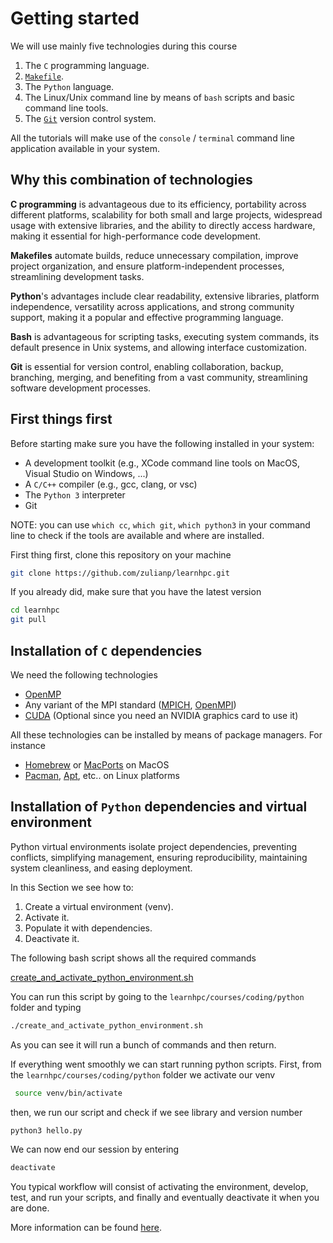# Getting started

We will use mainly five technologies during this course

1. The `C` programming language.
2. [`Makefile`](https://www.cs.colby.edu/maxwell/courses/tutorials/maketutor/).
3. The `Python` language.
4. The Linux/Unix command line by means of `bash` scripts and basic command line tools.
5. The [`Git`](https://git-scm.com/) version control system.

All the tutorials will make use of the `console` / `terminal` command line application available in your system.


## Why this combination of technologies

**C programming** is advantageous due to its efficiency, portability across different platforms, scalability for both small and large projects, widespread usage with extensive libraries, and the ability to directly access hardware, making it essential for high-performance code development.

**Makefiles** automate builds, reduce unnecessary compilation, improve project organization, and ensure platform-independent processes, streamlining development tasks.

**Python**'s advantages include clear readability, extensive libraries, platform independence, versatility across applications, and strong community support, making it a popular and effective programming language.

**Bash** is advantageous for scripting tasks, executing system commands, its default presence in Unix systems, and allowing interface customization.

**Git** is essential for version control, enabling collaboration, backup, branching, merging, and benefiting from a vast community, streamlining software development processes.


## First things first

Before starting make sure you have the following installed in your system:

- A development toolkit (e.g., XCode command line tools on MacOS, Visual Studio on Windows, ...)
- A `C/C++` compiler (e.g., gcc, clang, or vsc)
- The `Python 3` interpreter
- Git

NOTE: you can use `which cc`, `which git`, `which python3` in your command line to check if the tools are available and where are installed.

First thing first, clone this repository on your machine

```bash
git clone https://github.com/zulianp/learnhpc.git
```

If you already did, make sure that you have the latest version 

```bash
cd learnhpc
git pull
```

## Installation of `C` dependencies

We need the following technologies

- [OpenMP](https://www.openmp.org/)
- Any variant of the MPI standard ([MPICH](https://www.mpich.org/), [OpenMPI](https://www.open-mpi.org/))
- [CUDA](https://developer.nvidia.com/cuda-downloads) (Optional since you need an NVIDIA graphics card to use it)

All these technologies can be installed by means of package managers.
For instance 

- [Homebrew](https://brew.sh/) or [MacPorts](https://www.macports.org/) on MacOS
- [Pacman](https://wiki.archlinux.org/title/pacman), [Apt](https://linux.die.net/man/8/apt-get), etc.. on Linux platforms




## Installation of `Python` dependencies and virtual environment

Python virtual environments isolate project dependencies, preventing conflicts, simplifying management, ensuring reproducibility, maintaining system cleanliness, and easing deployment.

In this Section we see how to:

1. Create a virtual environment (venv).
2. Activate it.
3. Populate it with dependencies.
4. Deactivate it.

The following bash script shows all the required commands

[create_and_activate_python_environment.sh](https://github.com/zulianp/learnhpc/blob/a8670c99489035695e031d5de04b169d4a3e692c/courses/coding/python/create_and_activate_python_environment.sh#L1-L23)

You can run this script by going to the `learnhpc/courses/coding/python` folder and typing 

```bash
./create_and_activate_python_environment.sh
``` 

As you can see it will run a bunch of commands and then return. 

If everything went smoothly we can start running python scripts. First, from the `learnhpc/courses/coding/python` folder we activate our venv

```bash
 source venv/bin/activate 	
```

then, we run our script and check if we see library and version number

```bash
python3 hello.py
```

We can now end our session by entering

```bash
deactivate
```

You typical workflow will consist of activating the environment, develop, test, and run your scripts, and finally and eventually deactivate it when you are done.

More information can be found [here](https://docs.python.org/3/library/venv.html).
